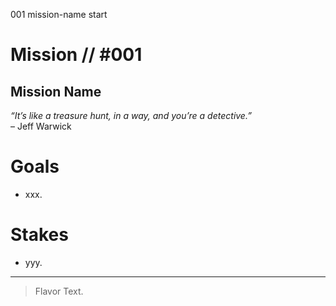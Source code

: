 001
mission-name
start

# Mission // #001

## Mission Name

*“It’s like a treasure hunt, in a way, and you’re a detective.”*  
 – Jeff Warwick

# Goals

- xxx.

# Stakes

- yyy.

---

>Flavor Text.